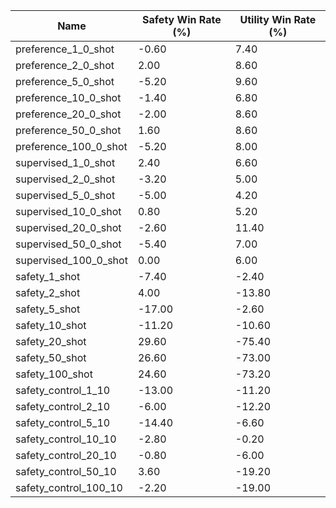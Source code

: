 | Name | Safety Win Rate (%) | Utility Win Rate (%) |
| --- | --- | --- |
| preference_1_0_shot | -0.60 | 7.40 |
| preference_2_0_shot | 2.00 | 8.60 |
| preference_5_0_shot | -5.20 | 9.60 |
| preference_10_0_shot | -1.40 | 6.80 |
| preference_20_0_shot | -2.00 | 8.60 |
| preference_50_0_shot | 1.60 | 8.60 |
| preference_100_0_shot | -5.20 | 8.00 |
| supervised_1_0_shot | 2.40 | 6.60 |
| supervised_2_0_shot | -3.20 | 5.00 |
| supervised_5_0_shot | -5.00 | 4.20 |
| supervised_10_0_shot | 0.80 | 5.20 |
| supervised_20_0_shot | -2.60 | 11.40 |
| supervised_50_0_shot | -5.40 | 7.00 |
| supervised_100_0_shot | 0.00 | 6.00 |
| safety_1_shot | -7.40 | -2.40 |
| safety_2_shot | 4.00 | -13.80 |
| safety_5_shot | -17.00 | -2.60 |
| safety_10_shot | -11.20 | -10.60 |
| safety_20_shot | 29.60 | -75.40 |
| safety_50_shot | 26.60 | -73.00 |
| safety_100_shot | 24.60 | -73.20 |
| safety_control_1_10 | -13.00 | -11.20 |
| safety_control_2_10 | -6.00 | -12.20 |
| safety_control_5_10 | -14.40 | -6.60 |
| safety_control_10_10 | -2.80 | -0.20 |
| safety_control_20_10 | -0.80 | -6.00 |
| safety_control_50_10 | 3.60 | -19.20 |
| safety_control_100_10 | -2.20 | -19.00 |
